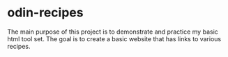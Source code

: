 # odin-recipes

The main purpose of this project is to demonstrate and practice my basic html tool set. The goal is to create a basic website
that has links to various recipes.
